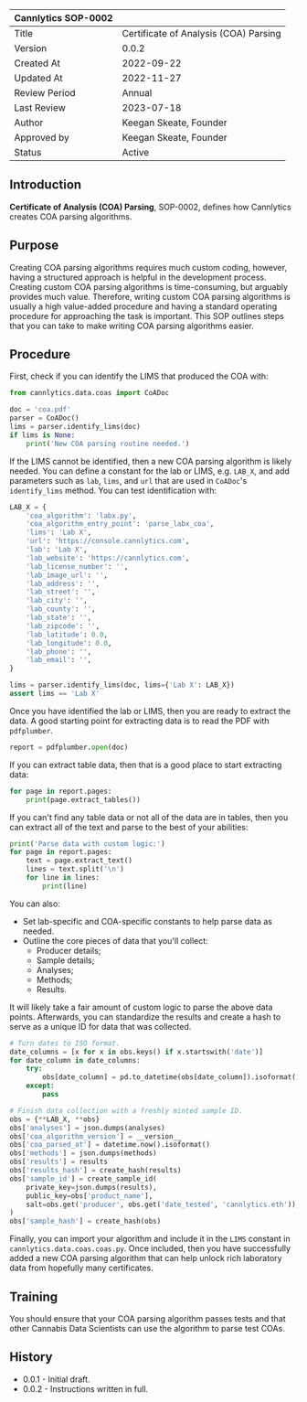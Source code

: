 | Cannlytics SOP-0002 |  |
|---------------------|--|
| Title | Certificate of Analysis (COA) Parsing |
| Version | 0.0.2 |
| Created At | 2022-09-22 |
| Updated At | 2022-11-27 |
| Review Period | Annual |
| Last Review | 2023-07-18 |
| Author | Keegan Skeate, Founder |
| Approved by | Keegan Skeate, Founder |
| Status | Active |

## Introduction

**Certificate of Analysis (COA) Parsing**, SOP-0002, defines how Cannlytics creates COA parsing algorithms.

## Purpose

Creating COA parsing algorithms requires much custom coding, however, having a structured approach is helpful in the development process. Creating custom COA parsing algorithms is time-consuming, but arguably provides much value. Therefore, writing custom COA parsing algorithms is usually a high value-added procedure and having a standard operating procedure for approaching the task is important. This SOP outlines steps that you can take to make writing COA parsing algorithms easier.

## Procedure

First, check if you can identify the LIMS that produced the COA with:

```py
from cannlytics.data.coas import CoADoc

doc = 'coa.pdf'
parser = CoADoc()
lims = parser.identify_lims(doc)
if lims is None:
    print('New COA parsing routine needed.')
```

If the LIMS cannot be identified, then a new COA parsing algorithm is likely needed. You can define a constant for the lab or LIMS, e.g. `LAB_X`, and add parameters such as `lab`, `lims`, and `url` that are used in `CoADoc`'s `identify_lims` method. You can test identification with:

```py
LAB_X = {
    'coa_algorithm': 'labx.py',
    'coa_algorithm_entry_point': 'parse_labx_coa',
    'lims': 'Lab X',
    'url': 'https://console.cannlytics.com',
    'lab': 'Lab X',
    'lab_website': 'https://cannlytics.com',
    'lab_license_number': '',
    'lab_image_url': '',
    'lab_address': '',
    'lab_street': '',
    'lab_city': '',
    'lab_county': '',
    'lab_state': '',
    'lab_zipcode': '',
    'lab_latitude': 0.0,
    'lab_longitude': 0.0,
    'lab_phone': '',
    'lab_email': '',
}

lims = parser.identify_lims(doc, lims={'Lab X': LAB_X})
assert lims == 'Lab X'
```

Once you have identified the lab or LIMS, then you are ready to extract the data. A good starting point for extracting data is to read the PDF with `pdfplumber`.

```py
report = pdfplumber.open(doc)
```

If you can extract table data, then that is a good place to start extracting data:

```py
for page in report.pages:
    print(page.extract_tables())
```

If you can't find any table data or not all of the data are in tables, then you can extract all of the text and parse to the best of your abilities:

```py
print('Parse data with custom logic:')
for page in report.pages:
    text = page.extract_text()
    lines = text.split('\n')
    for line in lines:
        print(line)
```

You can also:

- Set lab-specific and COA-specific constants to help parse data as needed.
- Outline the core pieces of data that you'll collect:
  * Producer details;
  * Sample details;
  * Analyses;
  * Methods;
  * Results.

It will likely take a fair amount of custom logic to parse the above data points. Afterwards, you can standardize the results and create a hash to serve as a unique ID for data that was collected.

```py
# Turn dates to ISO format.
date_columns = [x for x in obs.keys() if x.startswith('date')]
for date_column in date_columns:
    try:
        obs[date_column] = pd.to_datetime(obs[date_column]).isoformat()
    except:
        pass

# Finish data collection with a freshly minted sample ID.
obs = {**LAB_X, **obs}
obs['analyses'] = json.dumps(analyses)
obs['coa_algorithm_version'] = __version__
obs['coa_parsed_at'] = datetime.now().isoformat()
obs['methods'] = json.dumps(methods)
obs['results'] = results
obs['results_hash'] = create_hash(results)
obs['sample_id'] = create_sample_id(
    private_key=json.dumps(results),
    public_key=obs['product_name'],
    salt=obs.get('producer', obs.get('date_tested', 'cannlytics.eth')),
)
obs['sample_hash'] = create_hash(obs)
```

Finally, you can import your algorithm and include it in the `LIMS` constant in `cannlytics.data.coas.coas.py`. Once included, then you have successfully added a new COA parsing algorithm that can help unlock rich laboratory data from hopefully many certificates.

## Training

You should ensure that your COA parsing algorithm passes tests and that other Cannabis Data Scientists can use the algorithm to parse test COAs.

## History

- 0.0.1 - Initial draft.
- 0.0.2 - Instructions written in full.
